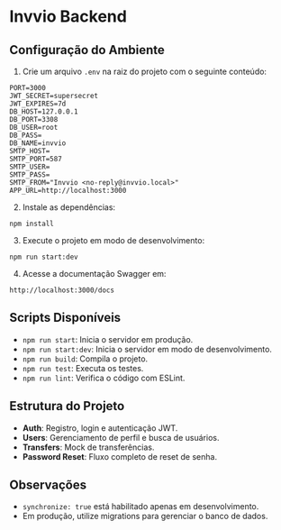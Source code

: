 # Invvio Backend

## Configuração do Ambiente

1. Crie um arquivo `.env` na raiz do projeto com o seguinte conteúdo:

```
PORT=3000
JWT_SECRET=supersecret
JWT_EXPIRES=7d
DB_HOST=127.0.0.1
DB_PORT=3308
DB_USER=root
DB_PASS=
DB_NAME=invvio
SMTP_HOST=
SMTP_PORT=587
SMTP_USER=
SMTP_PASS=
SMTP_FROM="Invvio <no-reply@invvio.local>"
APP_URL=http://localhost:3000
```

2. Instale as dependências:

```
npm install
```

3. Execute o projeto em modo de desenvolvimento:

```
npm run start:dev
```

4. Acesse a documentação Swagger em:

```
http://localhost:3000/docs
```

## Scripts Disponíveis

- `npm run start`: Inicia o servidor em produção.
- `npm run start:dev`: Inicia o servidor em modo de desenvolvimento.
- `npm run build`: Compila o projeto.
- `npm run test`: Executa os testes.
- `npm run lint`: Verifica o código com ESLint.

## Estrutura do Projeto

- **Auth**: Registro, login e autenticação JWT.
- **Users**: Gerenciamento de perfil e busca de usuários.
- **Transfers**: Mock de transferências.
- **Password Reset**: Fluxo completo de reset de senha.

## Observações

- `synchronize: true` está habilitado apenas em desenvolvimento.
- Em produção, utilize migrations para gerenciar o banco de dados.
